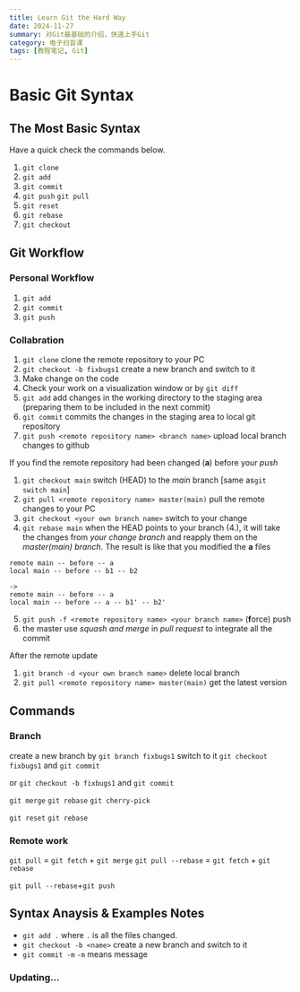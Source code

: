 ```yaml
---
title: Learn Git the Hard Way
date: 2024-11-27
summary: 对Git最基础的介绍，快速上手Git
category: 电子扫盲课
tags: [教程笔记, Git]
---
```


# Basic Git Syntax

## The Most Basic Syntax

Have a quick check the commands below.

1. `git clone`
2. `git add`
3. `git commit`
4. `git push` `git pull`
5. `git reset`
6. `git rebase`
7. `git checkout`

## Git Workflow

### Personal Workflow

1. `git add`
2. `git commit`
3. `git push`

### Collabration

1. `git clone` clone the remote repository to your PC
2. `git checkout -b fixbugs1` create a new branch and switch to it
3. Make change on the code
4. Check your work on a visualization window or by `git diff`
5. `git add` add changes in the working directory to the staging area (preparing them to be included in the next commit)
6. `git commit` commits the changes in the staging area to local git repository
7. `git push <remote repository name> <branch name>` upload local branch changes to github

If you find the remote repository had been changed (**a**) before your _push_

1. `git checkout main` switch (HEAD) to the _main_ branch [same as`git switch main`]
2. `git pull <remote repository name> master(main)` pull the remote changes to your PC
3. `git checkout <your own branch name>` switch to your change
4. `git rebase main` when the HEAD points to your branch (4.), it will take the changes from _your change branch_ and reapply them on the _master(main) branch_. The result is like that you modified the **a** files

```
remote main -- before -- a
local main -- before -- b1 -- b2

->
remote main -- before -- a
local main -- before -- a -- b1' -- b2'
```

5. `git push -f <remote repository name> <your branch name>` (**f**orce) push
6. the master use _squash and merge_ in _pull request_ to integrate all the commit

After the remote update

1. `git branch -d <your own branch name>` delete local branch
2. `git pull <remote repository name> master(main)` get the latest version

## Commands

### Branch

create a new branch by `git branch fixbugs1`
switch to it `git checkout fixbugs1` and `git commit`

or `git checkout -b fixbugs1` and `git commit`

`git merge`
`git rebase`
`git cherry-pick`

`git reset`
`git rebase`

### Remote work

`git pull` = `git fetch` + `git merge`
`git pull --rebase` = `git fetch` + `git rebase`

`git pull --rebase`+`git push`

## Syntax Anaysis & Examples Notes

- `git add .` where `.` is all the files changed.
- `git checkout -b <name>` create a new branch and switch to it
- `git commit -m` `-m` means message

### Updating...
